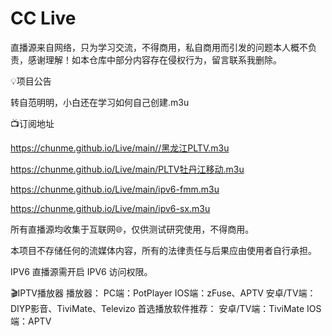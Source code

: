 # CC Live
直播源来自网络，只为学习交流，不得商用，私自商用而引发的问题本人概不负责，感谢理解！如本仓库中部分内容存在侵权行为，留言联系我删除。

💡项目公告

转自范明明，小白还在学习如何自己创建.m3u

📺订阅地址

https://chunme.github.io/Live/main//黑龙江PLTV.m3u

https://chunme.github.io/Live/main/PLTV牡丹江移动.m3u

https://chunme.github.io/Live/main/ipv6-fmm.m3u

https://chunme.github.io/Live/main/ipv6-sx.m3u


所有直播源均收集于互联网🌐，仅供测试研究使用，不得商用。

本项目不存储任何的流媒体内容，所有的法律责任与后果应由使用者自行承担。



IPV6 直播源需开启 IPV6 访问权限。

🎬IPTV播放器
播放器： PC端：PotPlayer IOS端：zFuse、APTV 安卓/TV端：DIYP影音、TiviMate、Televizo 
首选播放软件推荐： 安卓/TV端：TiviMate IOS端：APTV
